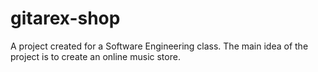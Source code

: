 # gitarex-shop
A project created for a Software Engineering class. The main idea of the project is to create an online music store.
